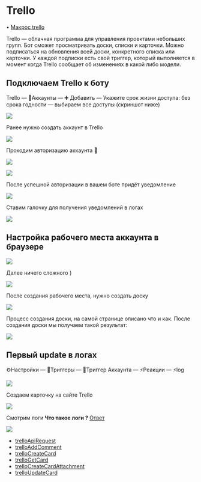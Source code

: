 # Trello
• [Макрос trello](/docs-test/ext/macros/trello)


Trello — облачная программа для управления проектами небольших групп.
Бот сможет просматривать доски, списки и карточки. Можно подписаться на обновления всей доски, конкретного списка или карточки. У каждой подписки есть свой триггер, который выполняется в момент когда Trello сообщает об изменениях в какой либо модели. 

## Подключаем Trello к боту

Trello — 🧰Аккаунты — ➕ Добавить — Укажите срок жизни доступа: без срока годности —  выбираем все доступы (скриншот ниже)

![](./1.png)

Ранее нужно создать аккаунт в Trello

![](./2.png)

Проходим авторизацию аккаунта 🧰

![](./3.png)

![](./4.png)

После успешной авторизации в вашем боте придёт уведомление

![](./5.png)

Ставим галочку для получения уведомлений в логах

![](./6.png)
## Настройка рабочего места аккаунта в браузере                                                                                                                                                                                                                                                                                                                                                                                                                                                                                                                                                                                                                                                                                                                                                                                                                                                                                                                                                                                                                                                                                                                                                                                                                                                                                                                                                                                                                                                                                                                                                                                                                             

![](./7.png)

Далее ничего сложного )

![](./8.png)

После создания рабочего места, нужно создать доску

![](./9.png)

Процесс создания доски, на самой странице описано что и как. После создания доски мы получаем такой результат:

![](./10.png)
## Первый update в логах

⚙️Настройки — 🔗Триггеры — 🔗Триггер Аккаунта — ⚡️Реакции — ⚡️log

![](./11.png)

Создаем карточку на сайте Trello

![](./12.png)

Смотрим логи 
**Что такое логи ?** [Ответ](/docs-test/admin/other/reactions/log) 

![](./13.png)
* [trelloApiRequest](/docs-test/admin/trello/trelloapirequest)
* [trelloAddComment](/docs-test/admin/trello/trelloaddcomment)
* [trelloCreateCard](/docs-test/admin/trello/trellocreatecard)
* [trelloGetCard](/docs-test/admin/trello/trellogetcard)
* [trelloCreateCardAttachment](/docs-test/admin/trello/trellocreatecardattachment)
* [trelloUpdateCard](/docs-test/admin/trello/trelloupdatecard)
